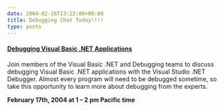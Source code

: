 ```yaml
---
date: 2004-02-16T13:22:00+00:00
title: Debugging Chat Today!!!!
type: posts
---
```

#### [Debugging Visual Basic .NET Applications](https://communities2.microsoft.com/home/chatroom.aspx?siteid=34000014)



Join members of the Visual Basic .NET and Debugging teams to discuss debugging Visual Basic .NET applications with the Visual Studio .NET Debugger. Almost every program will need to be debugged sometime, so take this opportunity to learn more about debugging from the experts.

**February 17th, 2004 at 1 – 2 pm Pacific time**

